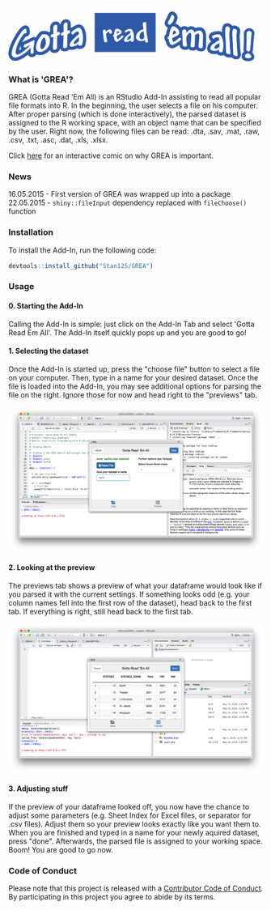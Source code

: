 <!-- README.md is generated from README.Rmd. Please edit that file -->
![](logo.png)

### What is 'GREA'?

GREA (Gotta Read 'Em All) is an RStudio Add-In assisting to read all popular file formats into R. In the beginning, the user selects a file on his computer. After proper parsing (which is done interactively), the parsed dataset is assigned to the R working space, with an object name that can be specified by the user. Right now, the following files can be read: .dta, .sav, .mat, .raw, .csv, .txt, .asc, .dat, .xls, .xlsx.

Click [here](http://imgur.com/a/a9M1p) for an interactive comic on why GREA is important.

### News

16.05.2015 - First version of GREA was wrapped up into a package 22.05.2015 - `shiny::fileInput` dependency replaced with `fileChoose()` function

### Installation

To install the Add-In, run the following code:

``` r
devtools::install_github("Stan125/GREA")
```

### Usage

#### 0. Starting the Add-In

Calling the Add-In is simple: just click on the Add-In Tab and select 'Gotta Read Em All'. The Add-In itself quickly pops up and you are good to go!

#### 1. Selecting the dataset

Once the Add-In is started up, press the "choose file" button to select a file on your computer. Then, type in a name for your desired dataset. Once the file is loaded into the Add-In, you may see additional options for parsing the file on the right. Ignore those for now and head right to the "previews" tab.

![Step 1.](step1.png)

#### 2. Looking at the preview

The previews tab shows a preview of what your dataframe would look like if you parsed it with the current settings. If something looks odd (e.g. your column names fell into the first row of the dataset), head back to the first tab. If everything is right, still head back to the first tab.

![Step 2.](step2.png)

#### 3. Adjusting stuff

If the preview of your dataframe looked off, you now have the chance to adjust some parameters (e.g. Sheet Index for Excel files, or separator for .csv files). Adjust them so your preview looks exactly like you want them to. When you are finished and typed in a name for your newly aquired dataset, press "done". Afterwards, the parsed file is assigned to your working space. Boom! You are good to go now.

### Code of Conduct

Please note that this project is released with a [Contributor Code of Conduct](CONDUCT.md). By participating in this project you agree to abide by its terms.
